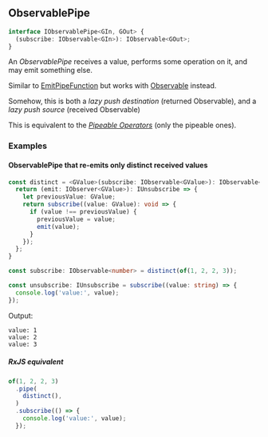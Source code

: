 ## ObservablePipe

```ts
interface IObservablePipe<GIn, GOut> {
  (subscribe: IObservable<GIn>): IObservable<GOut>;
}
```

An *ObservablePipe* receives a value, performs some operation on it, and may emit something else.

Similar to [EmitPipeFunction](../../../observer/pipes/type/observer-pipe.md) but works with
[Observable](../../type/observable.md) instead.

Somehow, this is both a *lazy push destination* (returned Observable), and a *lazy push source* (received Observable)

This is equivalent to the *[Pipeable Operators](https://rxjs-dev.firebaseapp.com/guide/operators)* (only the pipeable ones).

### Examples

#### ObservablePipe that re-emits only distinct received values

```ts
const distinct = <GValue>(subscribe: IObservable<GValue>): IObservable<GValue> => {
  return (emit: IObserver<GValue>): IUnsubscribe => {
    let previousValue: GValue;
    return subscribe((value: GValue): void => {
      if (value !== previousValue) {
        previousValue = value;
        emit(value);
      }
    });
  };
}

const subscribe: IObservable<number> = distinct(of(1, 2, 2, 3));

const unsubscribe: IUnsubscribe = subscribe((value: string) => {
  console.log('value:', value);
});
```

Output:

```text
value: 1
value: 2
value: 3
```

##### RxJS equivalent

```ts
of(1, 2, 2, 3)
  .pipe(
    distinct(),
  )
  .subscribe(() => {
    console.log('value:', value);
  });
```
